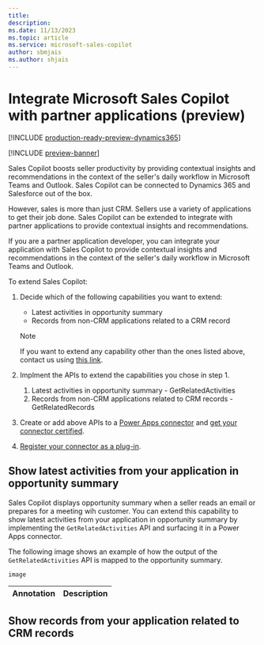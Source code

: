 ```yaml
---
title: 
description:
ms.date: 11/13/2023
ms.topic: article
ms.service: microsoft-sales-copilot
author: sbmjais
ms.author: shjais
---
```


# Integrate Microsoft Sales Copilot with partner applications (preview)

[!INCLUDE [production-ready-preview-dynamics365](includes/production-ready-preview-dynamics365.md)]

[!INCLUDE [preview-banner](includes/preview-banner.md)]

Sales Copilot boosts seller productivity by providing contextual insights and recommendations in the context of the seller's daily workflow in Microsoft Teams and Outlook. Sales Copilot can be connected to Dynamics 365 and Salesforce out of the box.

However, sales is more than just CRM. Sellers use a variety of applications to get their job done. Sales Copilot can be extended to integrate with partner applications to provide contextual insights and recommendations.

If you are a partner application developer, you can integrate your application with Sales Copilot to provide contextual insights and recommendations in the context of the seller's daily workflow in Microsoft Teams and Outlook.

To extend Sales Copilot:

1. Decide which of the following capabilities you want to extend:
    - Latest activities in opportunity summary
    - Records from non-CRM applications related to a CRM record
    
    > [!NOTE]
    > If you want to extend any capability other than the ones listed above, contact us using [this link](https://aka.ms/SalesCopilotPartnerSignUp).

2. Implment the APIs to extend the capabilities you chose in step 1.
    1. Latest activities in opportunity summary - GetRelatedActivities
    1. Records from non-CRM applications related to CRM records - GetRelatedRecords

3. Create or add above APIs to a [Power Apps connector](/connectors/connectors) and [get your connector certified](/connectors/custom-connectors/submit-certification).

4. [Register your connector as a plug-in](/power-apps/developer/data-platform/register-plug-in).


## Show latest activities from your application in opportunity summary

Sales Copilot displays opportunity summary when a seller reads an email or prepares for a meeting wih customer. You can extend this capability to show latest activities from your application in opportunity summary by implementing the `GetRelatedActivities` API and surfacing it in a Power Apps connector.

The following image shows an example of how the output of the `GetRelatedActivities` API is mapped to the opportunity summary.

`image`

|Annotation|Description|
|----------|-----------|


## Show records from your application related to CRM records